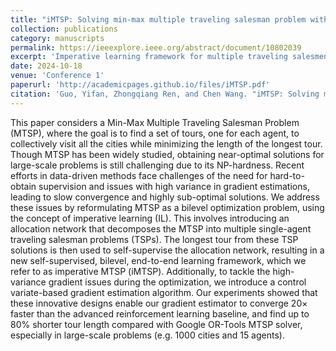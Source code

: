 ```yaml
---
title: "iMTSP: Solving min-max multiple traveling salesman problem with imperative learning"
collection: publications
category: manuscripts
permalink: https://ieeexplore.ieee.org/abstract/document/10802039
excerpt: 'Imperative learning framework for multiple traveling salesmen problem.'
date: 2024-10-18
venue: 'Conference 1'
paperurl: 'http://academicpages.github.io/files/iMTSP.pdf'
citation: 'Guo, Yifan, Zhongqiang Ren, and Chen Wang. "iMTSP: Solving min-max multiple traveling salesman problem with imperative learning." 2024 IEEE/RSJ International Conference on Intelligent Robots and Systems (IROS). IEEE, 2024.'
---
```


This paper considers a Min-Max Multiple Traveling Salesman Problem (MTSP), where the goal is to find a set of tours, one for each agent, to collectively visit all the cities while minimizing the length of the longest tour. Though MTSP has been widely studied, obtaining near-optimal solutions for large-scale problems is still challenging due to its NP-hardness. Recent efforts in data-driven methods face challenges of the need for hard-to-obtain supervision and issues with high variance in gradient estimations, leading to slow convergence and highly sub-optimal solutions. We address these issues by reformulating MTSP as a bilevel optimization problem, using the concept of imperative learning (IL). This involves introducing an allocation network that decomposes the MTSP into multiple single-agent traveling salesman problems (TSPs). The longest tour from these TSP solutions is then used to self-supervise the allocation network, resulting in a new self-supervised, bilevel, end-to-end learning framework, which we refer to as imperative MTSP (iMTSP). Additionally, to tackle the high-variance gradient issues during the optimization, we introduce a control variate-based gradient estimation algorithm. Our experiments showed that these innovative designs enable our gradient estimator to converge 20× faster than the advanced reinforcement learning baseline, and find up to 80% shorter tour length compared with Google OR-Tools MTSP solver, especially in large-scale problems (e.g. 1000 cities and 15 agents).
